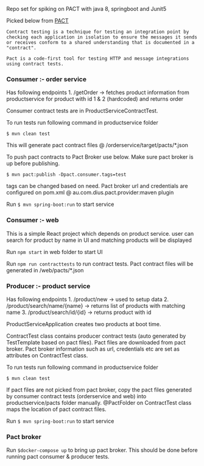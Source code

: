 Repo set for spiking on PACT with java 8, springboot and Junit5

Picked below from [PACT](https://docs.pact.io/)

    Contract testing is a technique for testing an integration point by checking each application in isolation to ensure the messages it sends or receives conform to a shared understanding that is documented in a "contract".

    Pact is a code-first tool for testing HTTP and message integrations using contract tests.


### Consumer :- order service

Has following endpoints
    1. /getOrder -> fetches product information from productservice for product with id 1 & 2 (hardcoded) and returns order

Consumer contract tests are in ProductServiceContractTest.

To run tests run following command in productservice folder

    $ mvn clean test 

This will generate pact contract files @ <project root>/orderservice/target/pacts/*.json

To push pact contracts to Pact Broker use below. Make sure pact broker is up before publishing.

    $ mvn pact:publish -Dpact.consumer.tags=test

tags can be changed based on need. Pact broker url and credentials are configured on pom.xml @ au.com.dius.pact.provider:maven plugin

Run `$ mvn spring-boot:run` to start service


### Consumer :- web

This is a simple React project which depends on product service. user can search for product by name in UI and matching products will be displayed

Run `npm start` in web folder to start UI

Run `npm run contracttests` to run contract tests. Pact contract files will be generated in <project root>/web/pacts/*.json


### Producer :- product service

Has following endpoints
    1. /product/new -> used to setup data
    2. /product/search/name/{name} -> returns list of products with matching name
    3. /product/search/id/{id} -> returns product with id

ProductServiceApplication creates two products at boot time.

ContractTest class contains producer contract tests (auto generated by TestTemplate based on pact files). Pact files are downloaded from pact broker. Pact broker information such as url, credentials etc are set as attributes on ContractTest class.

To run tests run following command in productservice folder

    $ mvn clean test

If pact files are not picked from pact broker, copy the pact files generated by consumer contract tests (orderservice and web) into productservice/pacts folder manually. @PactFolder on ContractTest class maps the location of pact contract files.


Run `$ mvn spring-boot:run` to start service    


### Pact broker

Run `$docker-compose up` to bring up pact broker. This should be done before running pact consumer & producer tests.
